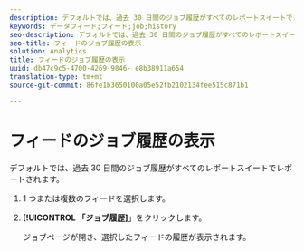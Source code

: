 ```yaml
---
description: デフォルトでは、過去 30 日間のジョブ履歴がすべてのレポートスイートでレポートされます。
keywords: データフィード;フィード;job;history
seo-description: デフォルトでは、過去 30 日間のジョブ履歴がすべてのレポートスイートでレポートされます。
seo-title: フィードのジョブ履歴の表示
solution: Analytics
title: フィードのジョブ履歴の表示
uuid: db47c9c5-4700-4269-9846- e8b38911a654
translation-type: tm+mt
source-git-commit: 86fe1b3650100a05e52fb2102134fee515c871b1

---
```



# フィードのジョブ履歴の表示

デフォルトでは、過去 30 日間のジョブ履歴がすべてのレポートスイートでレポートされます。

1. 1 つまたは複数のフィードを選択します。
1. **[!UICONTROL 「ジョブ履歴]**」をクリックします。

   ジョブページが開き、選択したフィードの履歴が表示されます。
